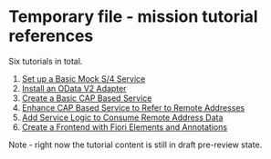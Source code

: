 # Temporary file - mission tutorial references

Six tutorials in total.

1. [Set up a Basic Mock S/4 Service](https://developers-qa.sap.com/tutorials/cap-cloudsdk-1-mock-service.html)
1. [Install an OData V2 Adapter](https://developers-qa.sap.com/tutorials/cap-cloudsdk-2-v2-adapter.html)
1. [Create a Basic CAP Based Service](https://developers-qa.sap.com/tutorials/cap-cloudsdk-3-basic-service.html)
1. [Enhance CAP Based Service to Refer to Remote Addresses](https://developers-qa.sap.com/tutorials/cap-cloudsdk-4-enhance-consume.html)
1. [Add Service Logic to Consume Remote Address Data](https://developers-qa.sap.com/tutorials/cap-cloudsdk-5-service-logic.html)
1. [Create a Frontend with Fiori Elements and Annotations](https://developers-qa.sap.com/tutorials/cap-cloudsdk-6-fiori-frontend.html)

Note - right now the tutorial content is still in draft pre-review state.
